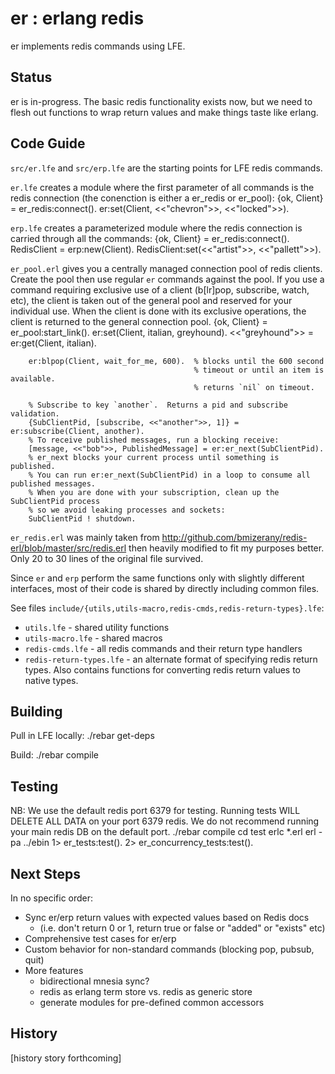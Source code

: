 er : erlang redis
=================

er implements redis commands using LFE.

Status
------
er is in-progress.  The basic redis functionality exists now, but we need to
flesh out functions to wrap return values and make things taste like erlang.

Code Guide
----------
`src/er.lfe` and `src/erp.lfe` are the starting points for LFE redis commands.

`er.lfe` creates a module where the first parameter of all commands is the
redis connection (the conenction is either a er_redis or er_pool):
        {ok, Client} = er_redis:connect().
        er:set(Client, <<"chevron">>, <<"locked">>).

`erp.lfe` creates a parameterized module where the redis connection is carried
through all the commands:
        {ok, Client} = er_redis:connect().
        RedisClient = erp:new(Client).
        RedisClient:set(<<"artist">>, <<"pallett">>).

`er_pool.erl` gives you a centrally managed connection pool of redis clients.
Create the pool then use regular `er` commands against the pool.  If you use
a command requiring exclusive use of a client (b[lr]pop, subscribe, watch, etc),
the client is taken out of the general pool and reserved for your individual
use. When the client is done with its exclusive operations, the client is returned
to the general connection pool.
        {ok, Client} = er_pool:start_link().
        er:set(Client, italian, greyhound).
        <<"greyhound">> = er:get(Client, italian).

        er:blpop(Client, wait_for_me, 600).  % blocks until the 600 second
                                             % timeout or until an item is available.
                                             % returns `nil` on timeout.

        % Subscribe to key `another`.  Returns a pid and subscribe validation.
        {SubClientPid, [subscribe, <<"another">>, 1]} = er:subscribe(Client, another).
        % To receive published messages, run a blocking receive:
        [message, <<"bob">>, PublishedMessage] = er:er_next(SubClientPid).
        % er_next blocks your current process until something is published.
        % You can run er:er_next(SubClientPid) in a loop to consume all published messages.
        % When you are done with your subscription, clean up the SubClientPid process
        % so we avoid leaking processes and sockets:
        SubClientPid ! shutdown.

`er_redis.erl` was mainly taken from http://github.com/bmizerany/redis-erl/blob/master/src/redis.erl then
heavily modified to fit my purposes better.  Only 20 to 30 lines of the original file survived.

Since `er` and `erp` perform the same functions only with slightly different
interfaces, most of their code is shared by directly including common files.

See files `include/{utils,utils-macro,redis-cmds,redis-return-types}.lfe`:

* `utils.lfe` - shared utility functions
* `utils-macro.lfe` - shared macros
* `redis-cmds.lfe` - all redis commands and their return type handlers
* `redis-return-types.lfe` - an alternate format of specifying  redis return types.
  Also contains functions for converting redis return values to native types.

Building
--------

Pull in LFE locally:
        ./rebar get-deps

Build:
        ./rebar compile

Testing
-------
NB: We use the default redis port 6379 for testing.
    Running tests WILL DELETE ALL DATA on your port 6379 redis.
    We do not recommend running your main redis DB on the default port.
        ./rebar compile
        cd test
        erlc *.erl
        erl -pa ../ebin
         1> er_tests:test().
         2> er_concurrency_tests:test().

Next Steps
----------

In no specific order:

* Sync er/erp return values with expected values based on Redis docs
  * (i.e. don't return 0 or 1, return true or false or "added" or "exists" etc)
* Comprehensive test cases for er/erp
* Custom behavior for non-standard commands (blocking pop, pubsub, quit)
* More features
  * bidirectional mnesia sync?
  * redis as erlang term store vs. redis as generic store
  * generate modules for pre-defined common accessors

History
-------
[history story forthcoming]
